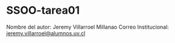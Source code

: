 # SSOO-tarea01
Nombre del autor: Jeremy Villarroel Millanao
Correo Institucional: jeremy.villarroel@alumnos.uv.cl
